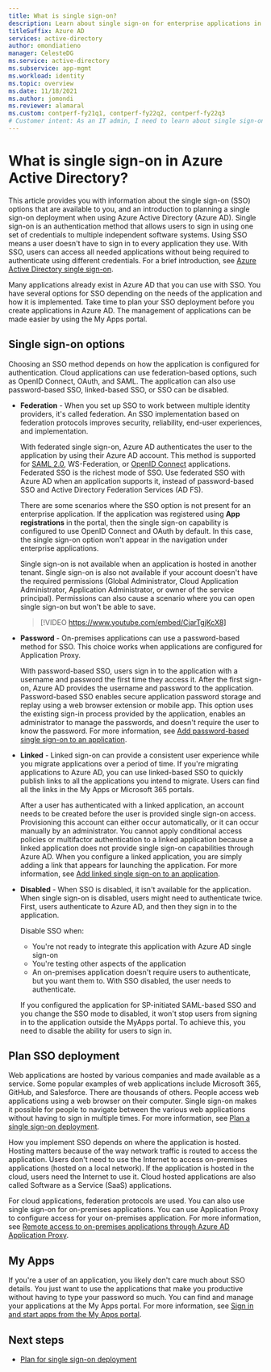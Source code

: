 ```yaml
---
title: What is single sign-on?
description: Learn about single sign-on for enterprise applications in Azure Active Directory.
titleSuffix: Azure AD
services: active-directory
author: omondiatieno
manager: CelesteDG
ms.service: active-directory
ms.subservice: app-mgmt
ms.workload: identity
ms.topic: overview
ms.date: 11/18/2021
ms.author: jomondi
ms.reviewer: alamaral
ms.custom: contperf-fy21q1, contperf-fy22q2, contperf-fy22q3
# Customer intent: As an IT admin, I need to learn about single sign-on and my applications in Azure Active Directory.
---
```


# What is single sign-on in Azure Active Directory?

This article provides you with information about the single sign-on (SSO) options that are available to you, and an introduction to planning a single sign-on deployment when using Azure Active Directory (Azure AD). Single sign-on is an authentication method that allows users to sign in using one set of credentials to multiple independent software systems. Using SSO means a user doesn't have to sign in to every application they use. With SSO, users can access all needed applications without being required to authenticate using different credentials. For a brief introduction, see [Azure Active Directory single sign-on](https://azure.microsoft.com/services/active-directory/sso/#overview).

Many applications already exist in Azure AD that you can use with SSO. You have several options for SSO depending on the needs of the application and how it is implemented. Take time to plan your SSO deployment before you create applications in Azure AD. The management of applications can be made easier by using the My Apps portal.

## Single sign-on options

Choosing an SSO method depends on how the application is configured for authentication. Cloud applications can use federation-based options, such as OpenID Connect, OAuth, and SAML. The application can also use password-based SSO, linked-based SSO, or SSO can be disabled.

- **Federation** - When you set up SSO to work between multiple identity providers, it's called federation. An SSO implementation based on federation protocols improves security, reliability, end-user experiences, and implementation. 

    With federated single sign-on, Azure AD authenticates the user to the application by using their Azure AD account. This method is supported for [SAML 2.0](../develop/single-sign-on-saml-protocol.md), WS-Federation, or [OpenID Connect](../develop/v2-protocols-oidc.md) applications. Federated SSO is the richest mode of SSO. Use federated SSO with Azure AD when an application supports it, instead of password-based SSO and Active Directory Federation Services (AD FS).

    There are some scenarios where the SSO option is not present for an enterprise application. If the application was registered using **App registrations** in the portal, then the single sign-on capability is configured to use OpenID Connect and OAuth by default. In this case, the single sign-on option won't appear in the navigation under enterprise applications.

    Single sign-on is not available when an application is hosted in another tenant. Single sign-on is also not available if your account doesn't have the required permissions (Global Administrator, Cloud Application Administrator, Application Administrator, or owner of the service principal). Permissions can also cause a scenario where you can open single sign-on but won't be able to save.

    > [!VIDEO https://www.youtube.com/embed/CjarTgjKcX8]

- **Password** - On-premises applications can use a password-based method for SSO. This choice works when applications are configured for Application Proxy.

    With password-based SSO, users sign in to the application with a username and password the first time they access it. After the first sign-on, Azure AD provides the username and password to the application. Password-based SSO enables secure application password storage and replay using a web browser extension or mobile app. This option uses the existing sign-in process provided by the application, enables an administrator to manage the passwords, and doesn't require the user to know the password. For more information, see [Add password-based single sign-on to an application](configure-password-single-sign-on-non-gallery-applications.md).

- **Linked** - Linked sign-on can provide a consistent user experience while you migrate applications over a period of time. If you're migrating applications to Azure AD, you can use linked-based SSO to quickly publish links to all the applications you intend to migrate. Users can find all the links in the My Apps or Microsoft 365 portals.

    After a user has authenticated with a linked application, an account needs to be created before the user is provided single sign-on access. Provisioning this account can either occur automatically, or it can occur manually by an administrator. You cannot apply conditional access policies or multifactor authentication to a linked application because a linked application does not provide single sign-on capabilities through Azure AD. When you configure a linked application, you are simply adding a link that appears for launching the application. For more information, see [Add linked single sign-on to an application](configure-linked-sign-on.md).

- **Disabled** - When SSO is disabled, it isn't available for the application. When single sign-on is disabled, users might need to authenticate twice. First, users authenticate to Azure AD, and then they sign in to the application.

    Disable SSO when:

    - You're not ready to integrate this application with Azure AD single sign-on
    - You're testing other aspects of the application
    - An on-premises application doesn't require users to authenticate, but you want them to. With SSO disabled, the user needs to authenticate.

    If you configured the application for SP-initiated SAML-based SSO and you change the SSO mode to disabled, it won't stop users from signing in to the application outside the MyApps portal. To achieve this, you need to disable the ability for users to sign in.

## Plan SSO deployment

Web applications are hosted by various companies and made available as a service. Some popular examples of web applications include Microsoft 365, GitHub, and Salesforce. There are thousands of others. People access web applications using a web browser on their computer. Single sign-on makes it possible for people to navigate between the various web applications without having to sign in multiple times. For more information, see [Plan a single sign-on deployment](plan-sso-deployment.md).

How you implement SSO depends on where the application is hosted. Hosting matters because of the way network traffic is routed to access the application. Users don't need to use the Internet to access on-premises applications (hosted on a local network). If the application is hosted in the cloud, users need the Internet to use it. Cloud hosted applications are also called Software as a Service (SaaS) applications.

For cloud applications, federation protocols are used. You can also use single sign-on for on-premises applications. You can use Application Proxy to configure access for your on-premises application. For more information, see [Remote access to on-premises applications through Azure AD Application Proxy](../app-proxy/application-proxy.md).

## My Apps

If you're a user of an application, you likely don't care much about SSO details. You just want to use the applications that make you productive without having to type your password so much. You can find and manage your applications at the My Apps portal.	For more information, see [Sign in and start apps from the My Apps portal](https://support.microsoft.com/account-billing/sign-in-and-start-apps-from-the-my-apps-portal-2f3b1bae-0e5a-4a86-a33e-876fbd2a4510).

## Next steps

- [Plan for single sign-on deployment](plan-sso-deployment.md)
